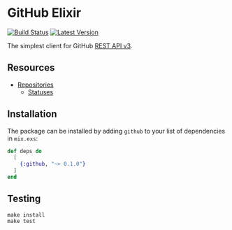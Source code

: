 # GitHub Elixir

[![Build Status](https://img.shields.io/travis/WorkflowCI/github.svg)](https://travis-ci.org/WorkflowCI/github)
[![Latest Version](https://img.shields.io/hexpm/v/github.svg)](https://hex.pm/packages/github)

The simplest client for GitHub [REST API v3](https://developer.github.com/v3/).

## Resources

* [Repositories](https://developer.github.com/v3/repos/)
  * [Statuses](https://developer.github.com/v3/repos/statuses/)

## Installation

The package can be installed by adding `github` to your list of dependencies in `mix.exs`:

```elixir
def deps do
  [
    {:github, "~> 0.1.0"}
  ]
end
```

## Testing

```
make install
make test
```
